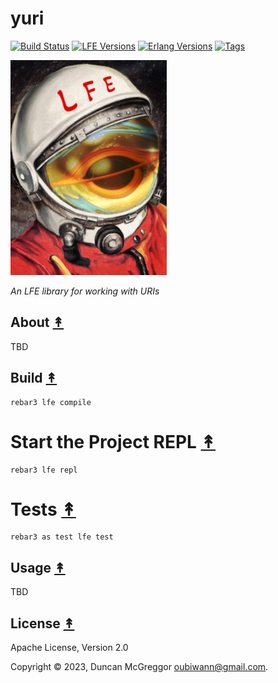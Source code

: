 # yuri

[![Build Status][gh-actions-badge]][gh-actions]
[![LFE Versions][lfe badge]][lfe]
[![Erlang Versions][erlang badge]][version]
[![Tags][github tags badge]][github tags]

[![Project Logo][logo]][logo-large]

*An LFE library for working with URIs*

## About [&#x219F;](#table-of-contents)

TBD

## Build [&#x219F;](#table-of-contents)

```shell
rebar3 lfe compile
```

# Start the Project REPL [&#x219F;](#table-of-contents)

```shell
rebar3 lfe repl
```

# Tests [&#x219F;](#table-of-contents)

```shell
rebar3 as test lfe test
```

## Usage [&#x219F;](#table-of-contents)

TBD

## License [&#x219F;](#table-of-contents)

Apache License, Version 2.0

Copyright © 2023, Duncan McGreggor <oubiwann@gmail.com>.

[//]: ---Named-Links---

[logo]: priv/images/yuri-small.jpg
[logo-large]: priv/images/yuri.jpg
[gh-actions-badge]: https://github.com/lfex/yuri/actions/workflows/cicd.yml/badge.svg
[gh-actions]: https://github.com/lfex/yuri/actions
[lfe]: https://github.com/lfe/lfe
[lfe badge]: https://img.shields.io/badge/lfe-2.1-blue.svg
[erlang badge]: https://img.shields.io/badge/erlang-20%20to%2026-blue.svg
[version]: https://github.com/lfex/yuri/blob/master/.github/workflows/cicd.yml
[github tags]: https://github.com/lfex/yuri/tags
[github tags badge]: https://img.shields.io/github/tag/ORG/yuri.svg
